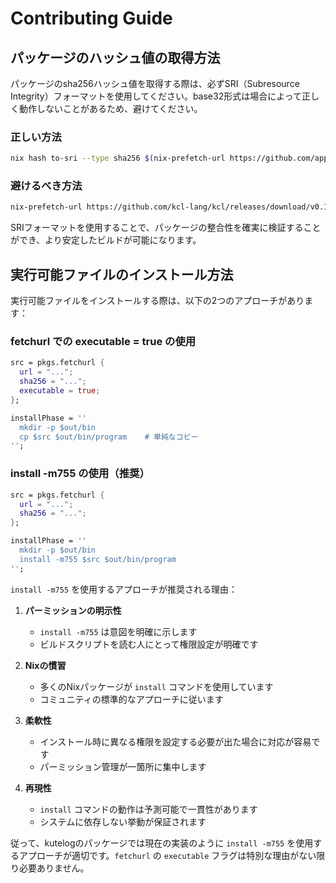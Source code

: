 # Contributing Guide

## パッケージのハッシュ値の取得方法

パッケージのsha256ハッシュ値を取得する際は、必ずSRI（Subresource Integrity）フォーマットを使用してください。base32形式は場合によって正しく動作しないことがあるため、避けてください。

### 正しい方法

```bash
nix hash to-sri --type sha256 $(nix-prefetch-url https://github.com/appthrust/kutelog/releases/download/v0.1.0/kutelog-linux-arm64)
```

### 避けるべき方法

```bash
nix-prefetch-url https://github.com/kcl-lang/kcl/releases/download/v0.11.1/kclvm-v0.11.1-linux-arm64.tar.gz
```

SRIフォーマットを使用することで、パッケージの整合性を確実に検証することができ、より安定したビルドが可能になります。

## 実行可能ファイルのインストール方法

実行可能ファイルをインストールする際は、以下の2つのアプローチがあります：

### fetchurl での executable = true の使用

```nix
src = pkgs.fetchurl {
  url = "...";
  sha256 = "...";
  executable = true;
};

installPhase = ''
  mkdir -p $out/bin
  cp $src $out/bin/program    # 単純なコピー
'';
```

### install -m755 の使用（推奨）

```nix
src = pkgs.fetchurl {
  url = "...";
  sha256 = "...";
};

installPhase = ''
  mkdir -p $out/bin
  install -m755 $src $out/bin/program
'';
```

`install -m755` を使用するアプローチが推奨される理由：

1. **パーミッションの明示性**
   - `install -m755` は意図を明確に示します
   - ビルドスクリプトを読む人にとって権限設定が明確です

2. **Nixの慣習**
   - 多くのNixパッケージが `install` コマンドを使用しています
   - コミュニティの標準的なアプローチに従います

3. **柔軟性**
   - インストール時に異なる権限を設定する必要が出た場合に対応が容易です
   - パーミッション管理が一箇所に集中します

4. **再現性**
   - `install` コマンドの動作は予測可能で一貫性があります
   - システムに依存しない挙動が保証されます

従って、kutelogのパッケージでは現在の実装のように `install -m755` を使用するアプローチが適切です。`fetchurl` の `executable` フラグは特別な理由がない限り必要ありません。
